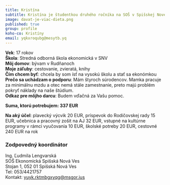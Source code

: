 ```yaml
---
title: Kristína                   
subtitle: Kristína je študentkou druhého ročníka na SOŠ v Spišskej Novej Vsi                 
image: davat-je-viac-dieta.png
published: true                   
group: profile
koho-co: Kristíny
email: yqkxroqubg@mesytb.yq
---
```

**Vek**: 17 rokov                           
**Škola**: Stredná odborná škola ekonomická v SNV                        
**Môj domov**: bývam v Rudňanoch                         
**Moje záľuby**: cestovanie, zvieratá, knihy                           
**Čím chcem byť**: chcela by som ísť na vysokú školu a stať sa ekonómkou                    
**Prečo sa uchádzam o podporu**: Mám štyroch súrodencov. Mamka pracuje za minimálnu mzdu a otec nemá stále zamestnanie, preto majú problém pokryť náklady na naše štúdium.                                
**Odkaz pre môjho darcu**: Budem vďačná za Vašu pomoc.                       

**Suma, ktorú potrebujem: 337 EUR** 

**Na aký účel**: plavecký výcvik 20 EUR, príspevok do Rodičovskej rady 15 EUR, učebnica a pracovný zošit na AJ 32 EUR,
vstupné na kultúrne programy v rámci vyučovania 10 EUR, školské potreby 20 EUR, cestovné 240 EUR na rok

### Zodpovedný koordinátor

Ing. Ľudmila Lengvarská                           
SOŠ Ekonomická Spišská Nová Ves                                 
Stojan 1, 052 01 Spišská Nová Ves                                         
Tel: 053/4421757                                    
Kontakt: <yuyk.rktmbgxyqg@msgor.ius>       
